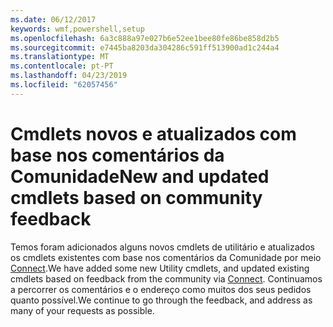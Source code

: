 ```yaml
---
ms.date: 06/12/2017
keywords: wmf,powershell,setup
ms.openlocfilehash: 6a3c888a97e027b6e52ee1bee80fe86be858d2b5
ms.sourcegitcommit: e7445ba8203da304286c591ff513900ad1c244a4
ms.translationtype: MT
ms.contentlocale: pt-PT
ms.lasthandoff: 04/23/2019
ms.locfileid: "62057456"
---
```

# <a name="new-and-updated-cmdlets-based-on-community-feedback"></a><span data-ttu-id="28c48-102">Cmdlets novos e atualizados com base nos comentários da Comunidade</span><span class="sxs-lookup"><span data-stu-id="28c48-102">New and updated cmdlets based on community feedback</span></span>
<span data-ttu-id="28c48-103">Temos foram adicionados alguns novos cmdlets de utilitário e atualizados os cmdlets existentes com base nos comentários da Comunidade por meio [Connect](https://connect.microsoft.com/powershell).</span><span class="sxs-lookup"><span data-stu-id="28c48-103">We have added some new Utility cmdlets, and updated existing cmdlets based on feedback from the community via [Connect](https://connect.microsoft.com/powershell).</span></span> <span data-ttu-id="28c48-104">Continuamos a percorrer os comentários e o endereço como muitos dos seus pedidos quanto possível.</span><span class="sxs-lookup"><span data-stu-id="28c48-104">We continue to go through the feedback, and address as many of your requests as possible.</span></span>

